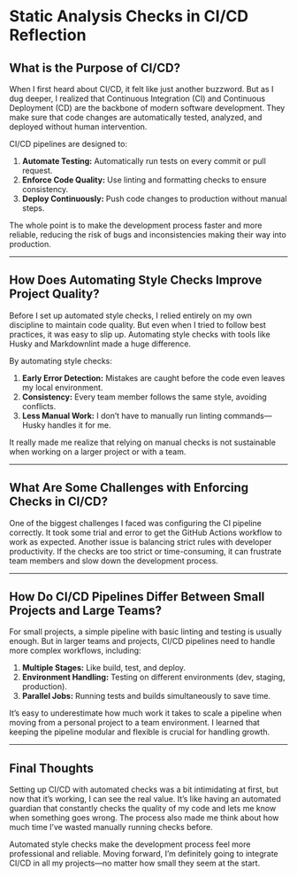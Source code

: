 # Static Analysis Checks in CI/CD Reflection

## What is the Purpose of CI/CD?

When I first heard about CI/CD, it felt like just another buzzword. But as I dug deeper, I realized that Continuous Integration (CI) and Continuous Deployment (CD) are the backbone of modern software development. They make sure that code changes are automatically tested, analyzed, and deployed without human intervention.

CI/CD pipelines are designed to:
1. **Automate Testing:** Automatically run tests on every commit or pull request.
2. **Enforce Code Quality:** Use linting and formatting checks to ensure consistency.
3. **Deploy Continuously:** Push code changes to production without manual steps.

The whole point is to make the development process faster and more reliable, reducing the risk of bugs and inconsistencies making their way into production.

---

## How Does Automating Style Checks Improve Project Quality?

Before I set up automated style checks, I relied entirely on my own discipline to maintain code quality. But even when I tried to follow best practices, it was easy to slip up. Automating style checks with tools like Husky and Markdownlint made a huge difference.

By automating style checks:
1. **Early Error Detection:** Mistakes are caught before the code even leaves my local environment.
2. **Consistency:** Every team member follows the same style, avoiding conflicts.
3. **Less Manual Work:** I don’t have to manually run linting commands—Husky handles it for me.

It really made me realize that relying on manual checks is not sustainable when working on a larger project or with a team.

---

## What Are Some Challenges with Enforcing Checks in CI/CD?

One of the biggest challenges I faced was configuring the CI pipeline correctly. It took some trial and error to get the GitHub Actions workflow to work as expected. Another issue is balancing strict rules with developer productivity. If the checks are too strict or time-consuming, it can frustrate team members and slow down the development process.

---

## How Do CI/CD Pipelines Differ Between Small Projects and Large Teams?

For small projects, a simple pipeline with basic linting and testing is usually enough. But in larger teams and projects, CI/CD pipelines need to handle more complex workflows, including:
1. **Multiple Stages:** Like build, test, and deploy.
2. **Environment Handling:** Testing on different environments (dev, staging, production).
3. **Parallel Jobs:** Running tests and builds simultaneously to save time.

It’s easy to underestimate how much work it takes to scale a pipeline when moving from a personal project to a team environment. I learned that keeping the pipeline modular and flexible is crucial for handling growth.

---

## Final Thoughts

Setting up CI/CD with automated checks was a bit intimidating at first, but now that it’s working, I can see the real value. It’s like having an automated guardian that constantly checks the quality of my code and lets me know when something goes wrong. The process also made me think about how much time I’ve wasted manually running checks before.

Automated style checks make the development process feel more professional and reliable. Moving forward, I’m definitely going to integrate CI/CD in all my projects—no matter how small they seem at the start.
